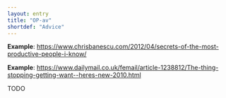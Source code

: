 ```yaml
---
layout: entry
title: "OP-av"
shortdef: "Advice"
---
```


**Example**: <https://www.chrisbanescu.com/2012/04/secrets-of-the-most-productive-people-i-know/>

**Example**: <https://www.dailymail.co.uk/femail/article-1238812/The-thing-stopping-getting-want--heres-new-2010.html>

<!-- details -->

TODO
